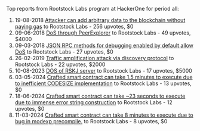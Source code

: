 Top reports from Rootstock Labs program at HackerOne for period all:

1. 19-08-2018 [Attacker can add arbitrary data to the blockchain without paying gas](https://hackerone.com/reports/396954) to Rootstock Labs - 256 upvotes, $0
2. 09-06-2018 [DoS through PeerExplorer](https://hackerone.com/reports/363636) to Rootstock Labs - 49 upvotes, $4000
3. 09-03-2018 [JSON RPC methods for debugging enabled by default allow DoS](https://hackerone.com/reports/324021) to Rootstock Labs - 27 upvotes, $0
4. 26-02-2019 [Traffic amplification attack via discovery protocol](https://hackerone.com/reports/502207) to Rootstock Labs - 22 upvotes, $2000
5. 10-08-2023 [DOS of RSKJ server](https://hackerone.com/reports/2105808) to Rootstock Labs - 17 upvotes, $5000
6. 03-05-2024 [Crafted smart contract can take 1.5 minutes to execute due to inefficient CODESIZE implementation](https://hackerone.com/reports/2489843) to Rootstock Labs - 13 upvotes, $0
7. 18-06-2024 [Crafted smart contract can take ~23 seconds to execute due to immense error string construction](https://hackerone.com/reports/2559404) to Rootstock Labs - 12 upvotes, $0
8. 11-03-2024 [Crafted smart contract can take 8 minutes to execute due to bug in modexp precompile.](https://hackerone.com/reports/2412583) to Rootstock Labs - 8 upvotes, $0
